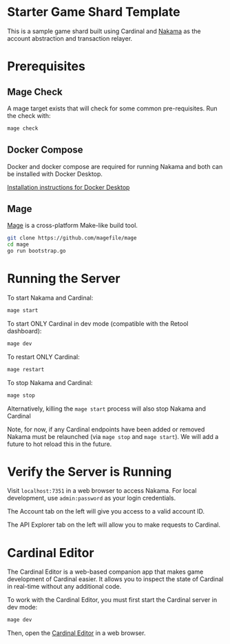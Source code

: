 # Starter Game Shard Template

This is a sample game shard built using Cardinal and [Nakama](https://heroiclabs.com/nakama/) as the account abstraction and
transaction relayer.

# Prerequisites

## Mage Check

A mage target exists that will check for some common pre-requisites. Run the check with:

```bash
mage check
```

## Docker Compose

Docker and docker compose are required for running Nakama and both can be installed with Docker Desktop.

[Installation instructions for Docker Desktop](https://docs.docker.com/compose/install/#scenario-one-install-docker-desktop)

## Mage

[Mage](https://magefile.org/) is a cross-platform Make-like build tool.

```bash
git clone https://github.com/magefile/mage
cd mage
go run bootstrap.go
```

# Running the Server

To start Nakama and Cardinal:

```bash
mage start
```

To start ONLY Cardinal in dev mode (compatible with the Retool dashboard):

```bash
mage dev
```

To restart ONLY Cardinal:

```bash
mage restart
```

To stop Nakama and Cardinal:

```bash
mage stop
```

Alternatively, killing the `mage start` process will also stop Nakama and Cardinal

Note, for now, if any Cardinal endpoints have been added or removed Nakama must be relaunched (via `mage stop` and `mage start`).
We will add a future to hot reload this in the future.

# Verify the Server is Running

Visit `localhost:7351` in a web browser to access Nakama. For local development, use `admin:password` as your login
credentials.

The Account tab on the left will give you access to a valid account ID.

The API Explorer tab on the left will allow you to make requests to Cardinal.

# Cardinal Editor

The Cardinal Editor is a web-based companion app that makes game development of Cardinal easier. It allows you to inspect the state of Cardinal in real-time without any additional code.

To work with the Cardinal Editor, you must first start the Cardinal server in dev mode:

```bash
mage dev
```

Then, open the [Cardinal Editor](https://editor.world.dev) in a web browser.
